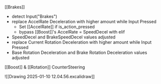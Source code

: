 
[[Brakes]]

- detect Input("Brakes")
- replace AccelRate Deceleration with higher amount while Input Pressed
	- Set [[AccelRate]] if is_action_pressed
	- bypass [[Boost]]'s AccelRate = SpeedDecel with elif
- SpeedDecel and BrakeSpeedDecel values adjusted 
- replace Current Rotation Deceleration with higher amount while Input Pressed
- Base Rotation Deceleration and Brake Rotation Deceleration values adjusted


[[Boost]] & [[Rotation]] CounterSteering

![[Drawing 2025-01-10 12.04.56.excalidraw]]